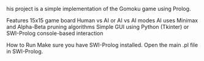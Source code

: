 his project is a simple implementation of the Gomoku game using Prolog.

Features
15x15 game board
Human vs AI or AI vs AI modes
AI uses Minimax and Alpha-Beta pruning algorithms
Simple GUI using Python (Tkinter) or SWI-Prolog console-based interaction

How to Run
Make sure you have SWI-Prolog installed.
Open the main .pl file in SWI-Prolog.


